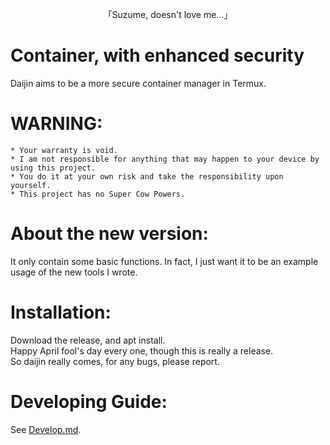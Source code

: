 <p align="center">「Suzume, doesn't love me...」</p>

# Container, with enhanced security
Daijin aims to be a more secure container manager in Termux.      
# WARNING:      
```
* Your warranty is void.
* I am not responsible for anything that may happen to your device by using this project.
* You do it at your own risk and take the responsibility upon yourself.
* This project has no Super Cow Powers.
```
# About the new version:
It only contain some basic functions. In fact, I just want it to be an example usage of the new tools I wrote.      
# Installation:
Download the release, and apt install.         
Happy April fool's day every one, though this is really a release.           
So daijin really comes, for any bugs, please report.          
# Developing Guide:
See [Develop.md](https://github.com/Moe-hacker/daijin/blob/main/Develop.md).      

